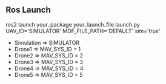 ## Ros Launch

ros2 launch your_package your_launch_file.launch.py UAV_ID='SIMULATOR' MDF_FILE_PATH='DEFAULT' sim='true'

- Simulation => SIMULATOR
- Drone1 => MAV_SYS_ID = 1
- Drone2 => MAV_SYS_ID = 2
- Drone3 => MAV_SYS_ID = 3
- Drone4 => MAV_SYS_ID = 4
- Drone5 => MAV_SYS_ID = 5
